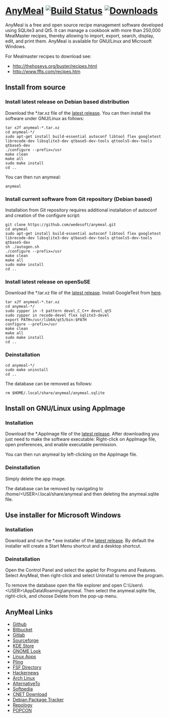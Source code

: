 # [AnyMeal][1] [![Build Status](https://travis-ci.com/wedesoft/anymeal.svg?branch=master)](https://travis-ci.com/wedesoft/anymeal) [![Downloads](https://img.shields.io/github/downloads/wedesoft/anymeal/total.svg)](https://github.com/wedesoft/anymeal/releases/latest)

AnyMeal is a free and open source recipe management software developed using SQLite3 and Qt5.
It can manage a cookbook with more than 250,000 MealMaster recipes, thereby allowing to import, export, search, display, edit, and print them.
AnyMeal is available for GNU/Linux and Microsoft Windows.

For Mealmaster recipes to download see:
* http://thehoseys.org/buster/recipes.html
* http://www.ffts.com/recipes.htm

## Install from source
### Install latest release on Debian based distribution

Download the \*.tar.xz file of the [latest release][2].
You can then install the software under GNU/Linux as follows:

```Shell
tar xJf anymeal-*.tar.xz
cd anymeal-*/
sudo apt-get install build-essential autoconf libtool flex googletest librecode-dev libsqlite3-dev qtbase5-dev-tools qttools5-dev-tools qtbase5-dev
./configure --prefix=/usr
make clean
make all
sudo make install
cd ..
```

You can then run anymeal:

```Shell
anymeal
```

### Install current software from Git repository (Debian based)

Installation from Git repository requires additional installation of autoconf and creation of the configure script:

```Shell
git clone https://github.com/wedesoft/anymeal.git
cd anymeal
sudo apt-get install build-essential autoconf libtool flex googletest librecode-dev libsqlite3-dev qtbase5-dev-tools qttools5-dev-tools qtbase5-dev
sh ./autogen.sh
./configure --prefix=/usr
make clean
make all
sudo make install
cd ..
```

### Install latest release on openSuSE

Download the \*.tar.xz file of the [latest release][2].
Install GoogleTest from [here](https://software.opensuse.org/package/googletest).

```
tar xJf anymeal-*.tar.xz
cd anymeal-*/
sudo zypper in -t pattern devel_C_C++ devel_qt5
sudo zypper in recode-devel flex sqlite3-devel
export PATH=/usr/lib64/qt5/bin:$PATH
configure --prefix=/usr
make clean
make all
sudo make install
cd ..
```

### Deinstallation

```
cd anymeal-*/
sudo make uninstall
cd ..
```

The database can be removed as follows:

```
rm $HOME/.local/share/anymeal/anymeal.sqlite
```

## Install on GNU/Linux using AppImage
### Installation

Download the \*.AppImage file of the [latest release][2].
After downloading you just need to make the software executable:
Right-click on AppImage file, open preferences, and enable executable permission.

You can then run anymeal by left-clicking on the AppImage file.

### Deinstallation

Simply delete the app image.

The database can be removed by navigating to /home/\<USER\>/.local/share/anymeal and then deleting the anymeal.sqlite file.

## Use installer for Microsoft Windows
### Installation

Download and run the \*.exe installer of the [latest release][2].
By default the installer will create a Start Menu shortcut and a desktop shortcut.

### Deinstallation

Open the Control Panel and select the applet for Programs and Features.
Select AnyMeal, then right-click and select Uninstall to remove the program.

To remove the database open the file explorer and open C:\\Users\\\<USER\>\\AppData\\Roaming\\anymeal.
Then select the anymeal.sqlite file, right-click, and choose Delete from the pop-up menu.

## AnyMeal Links

* [Github](https://github.com/wedesoft/anymeal)
* [Bitbucket](https://bitbucket.org/wedesoft/anymeal/)
* [Gitlab](https://gitlab.com/wedesoft/anymeal)
* [Sourceforge](https://sourceforge.net/projects/anymeal/)
* [KDE Store](https://store.kde.org/p/1126368/)
* [GNOME Look](https://www.gnome-look.org/p/1126368)
* [Linux Apps](https://www.linux-apps.com/p/1126368)
* [Pling](https://www.pling.com/p/1126368/)
* [FSF Directory](https://directory.fsf.org/wiki/Anymeal)
* [Hackernews](https://news.ycombinator.com/item?id=23738543)
* [Arch Linux](https://aur.archlinux.org/packages/anymeal/)
* [AlternativeTo](https://alternativeto.net/software/anymeal/)
* [Softpedia](https://www.softpedia.com/get/Others/Home-Education/AnyMeal.shtml)
* [CNET Download](https://download.cnet.com/AnyMeal/3000-2126_4-78617151.html)
* [Debian Package Tracker](https://tracker.debian.org/pkg/anymeal)
* [Repology](https://repology.org/project/anymeal/versions)
* [POPCON](https://qa.debian.org/popcon.php?package=anymeal)

[1]: https://wedesoft.github.io/anymeal/
[2]: https://github.com/wedesoft/anymeal/releases/latest
